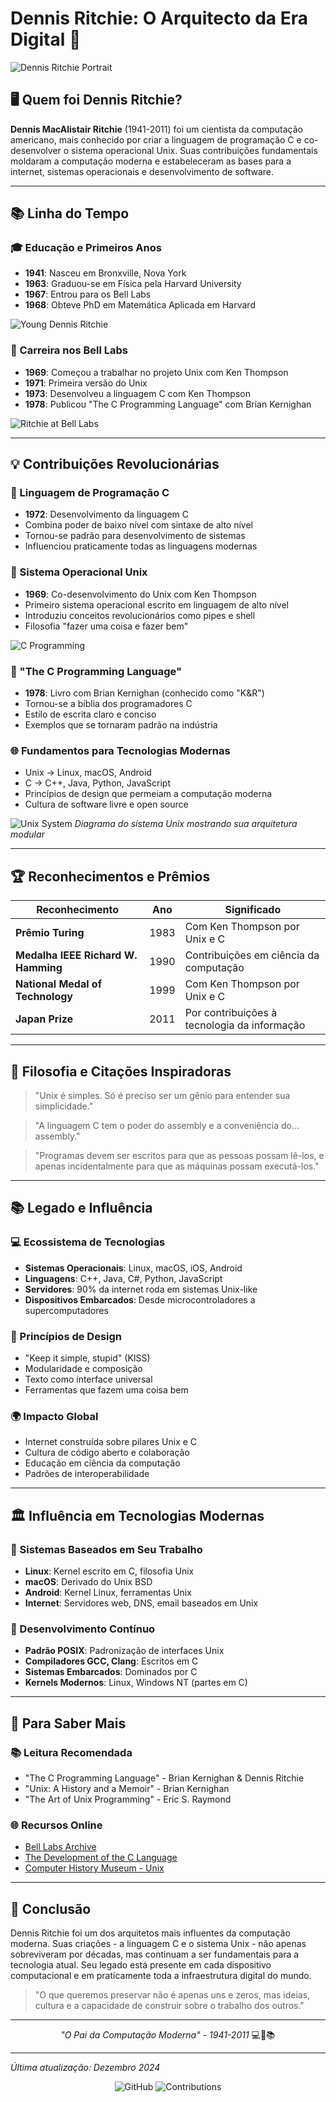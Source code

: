 # Dennis Ritchie: O Arquitecto da Era Digital 💾

![Dennis Ritchie Portrait](dennis_ritchie_1.jpg)

## 🖥️ Quem foi Dennis Ritchie?

**Dennis MacAlistair Ritchie** (1941-2011) foi um cientista da computação americano, mais conhecido por criar a linguagem de programação C e co-desenvolver o sistema operacional Unix. Suas contribuições fundamentais moldaram a computação moderna e estabeleceram as bases para a internet, sistemas operacionais e desenvolvimento de software.

---

## 📚 Linha do Tempo

### 🎓 Educação e Primeiros Anos
- **1941**: Nasceu em Bronxville, Nova York
- **1963**: Graduou-se em Física pela Harvard University
- **1967**: Entrou para os Bell Labs
- **1968**: Obteve PhD em Matemática Aplicada em Harvard

![Young Dennis Ritchie](dennis_ritchie_5.png)

### 🔬 Carreira nos Bell Labs
- **1969**: Começou a trabalhar no projeto Unix com Ken Thompson
- **1971**: Primeira versão do Unix
- **1973**: Desenvolveu a linguagem C com Ken Thompson
- **1978**: Publicou "The C Programming Language" com Brian Kernighan

![Ritchie at Bell Labs](dennis_ritchie_4.jpg)

---

## 💡 Contribuições Revolucionárias

### 💬 Linguagem de Programação C
- **1972**: Desenvolvimento da linguagem C
- Combina poder de baixo nível com sintaxe de alto nível
- Tornou-se padrão para desenvolvimento de sistemas
- Influenciou praticamente todas as linguagens modernas

### 🐧 Sistema Operacional Unix
- **1969**: Co-desenvolvimento do Unix com Ken Thompson
- Primeiro sistema operacional escrito em linguagem de alto nível
- Introduziu conceitos revolucionários como pipes e shell
- Filosofia "fazer uma coisa e fazer bem"

![C Programming](dennis_ritchie_2.jpg)

### 📖 "The C Programming Language"
- **1978**: Livro com Brian Kernighan (conhecido como "K&R")
- Tornou-se a bíblia dos programadores C
- Estilo de escrita claro e conciso
- Exemplos que se tornaram padrão na indústria

### 🌐 Fundamentos para Tecnologias Modernas
- Unix → Linux, macOS, Android
- C → C++, Java, Python, JavaScript
- Princípios de design que permeiam a computação moderna
- Cultura de software livre e open source

![Unix System](dennis_ritchie_3.jpg)
*Diagrama do sistema Unix mostrando sua arquitetura modular*

---

## 🏆 Reconhecimentos e Prêmios

| Reconhecimento | Ano | Significado |
|----------------|-----|-------------|
| **Prêmio Turing** | 1983 | Com Ken Thompson por Unix e C |
| **Medalha IEEE Richard W. Hamming** | 1990 | Contribuições em ciência da computação |
| **National Medal of Technology** | 1999 | Com Ken Thompson por Unix e C |
| **Japan Prize** | 2011 | Por contribuições à tecnologia da informação |

---

## 🎯 Filosofia e Citações Inspiradoras

> "Unix é simples. Só é preciso ser um gênio para entender sua simplicidade."

> "A linguagem C tem o poder do assembly e a conveniência do... assembly."

> "Programas devem ser escritos para que as pessoas possam lê-los, e apenas incidentalmente para que as máquinas possam executá-los."

---

## 📚 Legado e Influência

### 💻 Ecossistema de Tecnologias
- **Sistemas Operacionais**: Linux, macOS, iOS, Android
- **Linguagens**: C++, Java, C#, Python, JavaScript
- **Servidores**: 90% da internet roda em sistemas Unix-like
- **Dispositivos Embarcados**: Desde microcontroladores a supercomputadores

### 🔧 Princípios de Design
- "Keep it simple, stupid" (KISS)
- Modularidade e composição
- Texto como interface universal
- Ferramentas que fazem uma coisa bem

### 🌍 Impacto Global
- Internet construída sobre pilares Unix e C
- Cultura de código aberto e colaboração
- Educação em ciência da computação
- Padrões de interoperabilidade

---

## 🏛️ Influência em Tecnologias Modernas

### 📱 Sistemas Baseados em Seu Trabalho
- **Linux**: Kernel escrito em C, filosofia Unix
- **macOS**: Derivado do Unix BSD
- **Android**: Kernel Linux, ferramentas Unix
- **Internet**: Servidores web, DNS, email baseados em Unix

### 🔬 Desenvolvimento Contínuo
- **Padrão POSIX**: Padronização de interfaces Unix
- **Compiladores GCC, Clang**: Escritos em C
- **Sistemas Embarcados**: Dominados por C
- **Kernels Modernos**: Linux, Windows NT (partes em C)

---

## 📖 Para Saber Mais

### 📚 Leitura Recomendada
- "The C Programming Language" - Brian Kernighan & Dennis Ritchie
- "Unix: A History and a Memoir" - Brian Kernighan
- "The Art of Unix Programming" - Eric S. Raymond

### 🌐 Recursos Online
- [Bell Labs Archive](https://www.bell-labs.com/usr/dmr/www/)
- [The Development of the C Language](https://www.bell-labs.com/usr/dmr/www/chist.html)
- [Computer History Museum - Unix](https://computerhistory.org/profile/dennis-ritchie/)

---

## 🎉 Conclusão

Dennis Ritchie foi um dos arquitetos mais influentes da computação moderna. Suas criações - a linguagem C e o sistema Unix - não apenas sobreviveram por décadas, mas continuam a ser fundamentais para a tecnologia atual. Seu legado está presente em cada dispositivo computacional e em praticamente toda a infraestrutura digital do mundo.

> "O que queremos preservar não é apenas uns e zeros, mas ideias, cultura e a capacidade de construir sobre o trabalho dos outros."

---

<div align="center">

*"O Pai da Computação Moderna" - 1941-2011* 💻🔧📚

</div>

---
*Última atualização: Dezembro 2024*

<div align="center">

![GitHub](https://img.shields.io/badge/Dennis_Ritchie-Lenda-blue?style=for-the-badge)
![Contributions](https://img.shields.io/badge/C_&_Unix-Fundamentos-green?style=for-the-badge)

</div>
